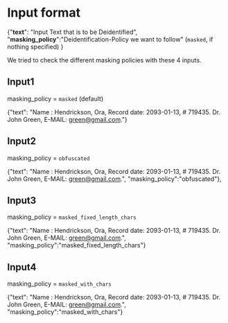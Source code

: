 # Input format
  
  
{"**text**": "Input Text that is to be Deidentified",
"**masking_policy**":"Deidentification-Policy we want to follow" (`masked`, if nothing specified)
}

We tried to check the different masking policies with these 4 inputs.

## Input1

masking_policy = `masked` (default)

{"text": "Name : Hendrickson, Ora, Record date: 2093-01-13, # 719435. Dr. John Green,  E-MAIL: green@gmail.com."}



## Input2

masking_policy = `obfuscated`

{"text": "Name : Hendrickson, Ora, Record date: 2093-01-13, # 719435. Dr. John Green,  E-MAIL: green@gmail.com.", "masking_policy":"obfuscated"},


## Input3

masking_policy = `masked_fixed_length_chars`

{"text": "Name : Hendrickson, Ora, Record date: 2093-01-13, # 719435. Dr. John Green,  E-MAIL: green@gmail.com.", "masking_policy":"masked_fixed_length_chars"}



## Input4

masking_policy = `masked_with_chars`

{"text": "Name : Hendrickson, Ora, Record date: 2093-01-13, # 719435. Dr. John Green,  E-MAIL: green@gmail.com.", "masking_policy":"masked_with_chars"}
